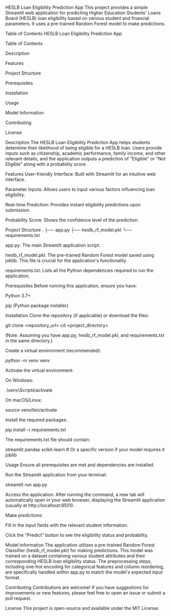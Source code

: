 HESLB Loan Eligibility Prediction App
This project provides a simple Streamlit web application for predicting Higher Education Students' Loans Board (HESLB) loan eligibility based on various student and financial parameters. It uses a pre-trained Random Forest model to make predictions.

Table of Contents
HESLB Loan Eligibility Prediction App

Table of Contents

Description

Features

Project Structure

Prerequisites

Installation

Usage

Model Information

Contributing

License

Description
The HESLB Loan Eligibility Prediction App helps students determine their likelihood of being eligible for a HESLB loan. Users provide inputs such as citizenship, academic performance, family income, and other relevant details, and the application outputs a prediction of "Eligible" or "Not Eligible" along with a probability score.

Features
User-friendly Interface: Built with Streamlit for an intuitive web interface.

Parameter Inputs: Allows users to input various factors influencing loan eligibility.

Real-time Prediction: Provides instant eligibility predictions upon submission.

Probability Score: Shows the confidence level of the prediction.

Project Structure
.
├── app.py
├── heslb_rf_model.pkl
└── requirements.txt

app.py: The main Streamlit application script.

heslb_rf_model.pkl: The pre-trained Random Forest model saved using joblib. This file is crucial for the application's functionality.

requirements.txt: Lists all the Python dependencies required to run the application.

Prerequisites
Before running this application, ensure you have:

Python 3.7+

pip (Python package installer)

Installation
Clone the repository (if applicable) or download the files:

git clone <repository_url>
cd <project_directory>

(Note: Assuming you have app.py, heslb_rf_model.pkl, and requirements.txt in the same directory.)

Create a virtual environment (recommended):

python -m venv venv

Activate the virtual environment:

On Windows:

.\venv\Scripts\activate

On macOS/Linux:

source venv/bin/activate

Install the required packages:

pip install -r requirements.txt

The requirements.txt file should contain:

streamlit
pandas
scikit-learn # Or a specific version if your model requires it
joblib

Usage
Ensure all prerequisites are met and dependencies are installed.

Run the Streamlit application from your terminal:

streamlit run app.py

Access the application:
After running the command, a new tab will automatically open in your web browser, displaying the Streamlit application (usually at http://localhost:8501).

Make predictions:

Fill in the input fields with the relevant student information.

Click the "Predict" button to see the eligibility status and probability.

Model Information
The application utilizes a pre-trained Random Forest Classifier (heslb_rf_model.pkl) for making predictions. This model was trained on a dataset containing various student attributes and their corresponding HESLB loan eligibility status. The preprocessing steps, including one-hot encoding for categorical features and column reordering, are specifically handled within app.py to match the model's expected input format.

Contributing
Contributions are welcome! If you have suggestions for improvements or new features, please feel free to open an issue or submit a pull request.

License
This project is open-source and available under the MIT License.
